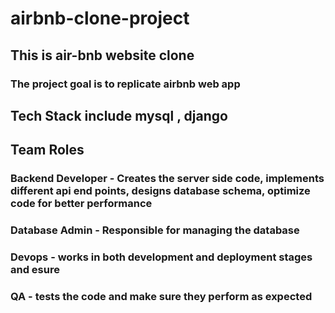 # airbnb-clone-project
## This is air-bnb website clone 

###  The project goal is to replicate airbnb web app 
## Tech Stack include mysql , django 

## Team Roles

### Backend Developer - Creates the server side code, implements different api end points, designs database schema, optimize code for better performance
### Database Admin - Responsible for managing the database 
### Devops - works in both development and deployment stages and esure
### QA - tests the code and make sure they perform as expected